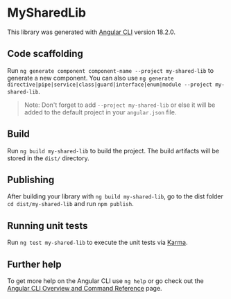 # MySharedLib

This library was generated with [Angular CLI](https://github.com/angular/angular-cli) version 18.2.0.

## Code scaffolding

Run `ng generate component component-name --project my-shared-lib` to generate a new component. You can also use `ng generate directive|pipe|service|class|guard|interface|enum|module --project my-shared-lib`.
> Note: Don't forget to add `--project my-shared-lib` or else it will be added to the default project in your `angular.json` file. 

## Build

Run `ng build my-shared-lib` to build the project. The build artifacts will be stored in the `dist/` directory.

## Publishing

After building your library with `ng build my-shared-lib`, go to the dist folder `cd dist/my-shared-lib` and run `npm publish`.

## Running unit tests

Run `ng test my-shared-lib` to execute the unit tests via [Karma](https://karma-runner.github.io).

## Further help

To get more help on the Angular CLI use `ng help` or go check out the [Angular CLI Overview and Command Reference](https://angular.dev/tools/cli) page.

